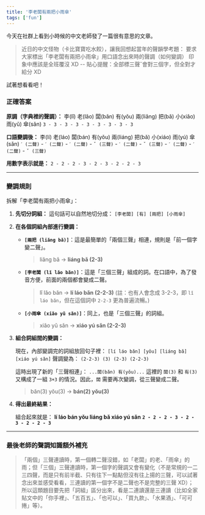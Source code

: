 ```yaml
---
title: '李老闆有兩把小雨傘'
tags: ['fun']
---
```

今天在社群上看到小時候的中文老師發了一篇很有意思的文章。

>近日的中文怪物（卡比寶寶吃水餃），讓我回想起當年的聲韻學考題：
要求大家標出「李老闆有兩把小雨傘」用口語念出來時的聲調（如何變調）
印象中應該是全班覆沒 XD
--
貼心提醒：全部標三聲ˇ會對三個字，但全對才給分 XD

試著想看看吧！

### 正確答案

**原調（字典裡的聲調）：**
李(lǐ) 老(lǎo) 闆(bǎn) 有(yǒu) 兩(liǎng) 把(bǎ) 小(xiǎo) 雨(yǔ) 傘(sǎn)
`3 - 3 - 3 - 3 - 3 - 3 - 3 - 3 - 3`

**口語變調後：**
李(lí) 老(láo) 闆(bán) 有(yǒu) 兩(liáng) 把(bǎ) 小(xiáo) 雨(yú) 傘(sǎn)
`ˊ (二聲)` - `ˊ (二聲)` - `ˊ (二聲)` - `ˇ (三聲)` - `ˊ (二聲)` - `ˇ (三聲)` - `ˊ (二聲)` - `ˊ (二聲)` - `ˇ (三聲)`

**用數字表示就是：**
`2 - 2 - 2 - 3 - 2 - 3 - 2 - 2 - 3`

---

### 變調規則

拆解「李老闆有兩把小雨傘」：

1.  **先切分詞組：**
    這句話可以自然地切分成：
    `[李老闆] [有] [兩把] [小雨傘]`

2.  **在各個詞組內部進行變調：**

    * **`[兩把 (liǎng bǎ)]`**：這是最簡單的「兩個三聲」相連，規則是「前一個字變二聲」。
        > liǎng bǎ → **liáng bǎ (2-3)**

    * **`[李老闆 (lǐ lǎo bǎn)]`**：這是「三個三聲」組成的詞。在口語中，為了發音方便，前面的兩個都會變成二聲。
        > lǐ lǎo bǎn → **lí láo bǎn (2-2-3)**
        > (註：也有人會念成 3-2-3，即 `lǐ láo bǎn`，但在這個詞中 `2-2-3` 更為普遍流暢。)

    * **`[小雨傘 (xiǎo yǔ sǎn)]`**：同上，也是「三個三聲」的詞組。
        > xiǎo yǔ sǎn → **xiáo yú sǎn (2-2-3)**

3.  **組合詞組間的變調：**

    現在，內部變調完的詞組放回句子裡：
    `[lí láo bǎn] [yǒu] [liáng bǎ] [xiáo yú sǎn]`
    聲調變為：
    `(2-2-3) (3) (2-3) (2-2-3)`

    這時出現了新的「三聲相連」：
    `...闆(bǎn) 有(yǒu)...`
    這裡的 `闆(3)` 和 `有(3)` 又構成了一組 `3+3` 的情況。因此，`闆` 需要再次變調，從三聲變成二聲。

    > bǎn(3) yǒu(3) → **bán(2) yǒu(3)**

4.  **得出最終結果：**

    組合起來就是：
    **lí láo bán yǒu liáng bǎ xiáo yú sǎn**
    **`2 - 2 - 2 - 3 - 2 - 3 - 2 - 2 - 3`**

---
### 最後老師的聲調知識額外補充

> 「兩個」三聲連讀時，第一個轉二聲沒錯，如「老闆」的老、「雨傘」的雨；但「三個」三聲連讀時，第一個字的聲調又會有變化（不是常規的一二三四聲，而是只有前半截、只有往下一點點但沒有往上揚的三聲，可以試著念出來並感受看看，三連讀的第一個字不是二聲也不是完整的三聲 XD）；所以這類題目要先把「詞組」區分出來，看是二連讀還是三連讀（比如全家貼文中的「你手裡」、「五百五」、「也可以」、「買九款」、「水果酒」、「可可捲」等）。
